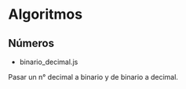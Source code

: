 # Algoritmos

## Números

- binario_decimal.js

Pasar un n° decimal a binario y de binario a decimal.

